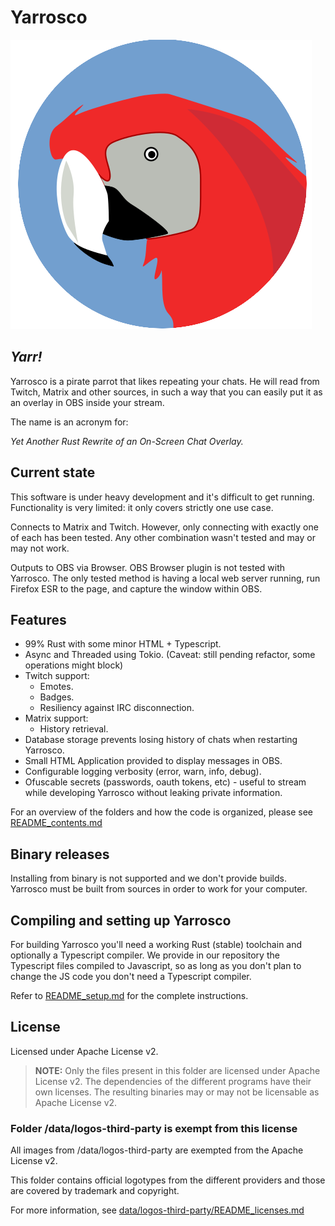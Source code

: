 Yarrosco
============

![Meet Yarrosco](yarrosco_logo.png)

*Yarr!*
-------

Yarrosco is a pirate parrot that likes repeating your chats. He will read from Twitch, Matrix and other sources, in such a way that you can easily put it as an overlay in OBS inside your stream.

The name is an acronym for:

*Yet Another Rust Rewrite of an On-Screen Chat Overlay.*


Current state
--------------

This software is under heavy development and it's difficult to get running.
Functionality is very limited: it only covers strictly one use case.

Connects to Matrix and Twitch. However, only connecting with exactly one of each
has been tested. Any other combination wasn't tested and may or may not work.

Outputs to OBS via Browser. OBS Browser plugin is not tested with Yarrosco.
The only tested method is having a local web server running, run Firefox ESR to
the page, and capture the window within OBS.

Features
--------

* 99% Rust with some minor HTML + Typescript.
* Async and Threaded using Tokio. 
  (Caveat: still pending refactor, some operations might block)
* Twitch support:
  * Emotes.
  * Badges.
  * Resiliency against IRC disconnection.
* Matrix support:
  * History retrieval.
* Database storage prevents losing history of chats when restarting Yarrosco.
* Small HTML Application provided to display messages in OBS.
* Configurable logging verbosity (error, warn, info, debug).
* Ofuscable secrets (passwords, oauth tokens, etc) - useful to stream while 
  developing Yarrosco without leaking private information.

For an overview of the folders and how the code is organized, please see 
[README_contents.md](./README_contents.md)

Binary releases
---------------

Installing from binary is not supported and we don't provide builds. Yarrosco
must be built from sources in order to work for your computer.

Compiling and setting up Yarrosco
----------------------------------

For building Yarrosco you'll need a working Rust (stable) toolchain and 
optionally a Typescript compiler. We provide in our repository the Typescript
files compiled to Javascript, so as long as you don't plan to change the JS code
you don't need a Typescript compiler.

Refer to [README_setup.md](./README_setup.md) for the complete instructions.

License
--------

Licensed under Apache License v2.

> **NOTE:** Only the files present in this folder are licensed under Apache License v2.
  The dependencies of the different programs have their own licenses. 
  The resulting binaries may or may not be licensable as Apache License v2.

### Folder /data/logos-third-party is exempt from this license

All images from /data/logos-third-party are exempted from the Apache License v2. 

This folder contains official logotypes from the different providers and those
are covered by trademark and copyright.

For more information, see [data/logos-third-party/README_licenses.md](./data/logos-third-party/README_licenses.md)


